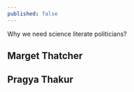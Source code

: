 ```yaml
---
published: false
---
```

Why we need science literate politicians?

## Marget Thatcher

## Pragya Thakur

